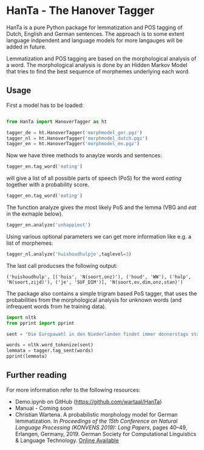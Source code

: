# HanTa - The Hanover Tagger 

HanTa is a pure Python package for lemmatization and POS tagging of Dutch, English and German sentences. The approach is to some extent language indpendent and language models for more langauges will be added in future.

Lemmatization and POS tagging are based on the morphological analysis of a word. The morphological analysis is done by an Hidden Markov Model that tries to find the best sequence of morphemes underlying each word.

## Usage

First a model has to be loaded:

```python

from HanTa import HanoverTagger as ht

tagger_de = ht.HanoverTagger('morphmodel_ger.pgz')
tagger_nl = ht.HanoverTagger('morphmodel_dutch.pgz')
tagger_en = ht.HanoverTagger('morphmodel_en.pgz')

```
Now we have three methods to anaylze words and sentences:

```python
tagger_en.tag_word('eating')
```

will give a list of all possible parts of speech (PoS) for the word *eating* together with a probability score.

```python
tagger_en.tag_word('eating')
```

The function analyze gives the most likely PoS and the lemma (VBG and *eat* in the exmaple below).

```python
tagger_en.analyze('unhappiest')
```

Using various optional parameters we can get more information like e.g. a list of morphemes:

```python
tagger_nl.analyze('huishoudhulpje',taglevel=3)
```

The last call producses the following output:

```
('huishoudhulp', [('huis', 'N(soort,onz)'), ('houd', 'WW'), ('hulp', 'N(soort,zijd)'), ('je', 'SUF_DIM')], 'N(soort,ev,dim,onz,stan)')
```

The package also contains a simple trigram based PoS tagger, that uses the probabilities from the morphological analysis for unknown words (and infrequent words from he training data).


```python
import nltk
from pprint import pprint

sent = "Die Europawahl in den Niederlanden findet immer donnerstags statt."

words = nltk.word_tokenize(sent)
lemmata = tagger.tag_sent(words)
pprint(lemmata)
```

## Further reading
For more information refer to the following resources:

* Demo.ipynb on GitHub (https://github.com/wartaal/HanTa)
* Manual - Coming soon
* Christian Wartena. A probabilistic morphology model for German lemmatization.
In *Proceedings of the 15th Conference on Natural Language Processing
(KONVENS 2019): Long Papers*, pages 40–49, Erlangen, Germany, 2019.
German Society for Computational Linguistics & Language Technology. [Online Available](https://doi.org/10.25968/opus-1527)